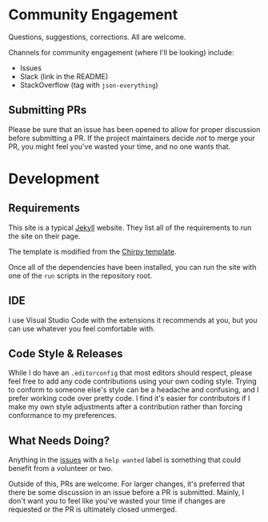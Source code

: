 # Community Engagement

Questions, suggestions, corrections.  All are welcome.

Channels for community engagement (where I'll be looking) include:

- Issues
- Slack (link in the README)
- StackOverflow (tag with `json-everything`)

## Submitting PRs

Please be sure that an issue has been opened to allow for proper discussion before submitting a PR.  If the project maintainers decide _not_ to merge your PR, you might feel you've wasted your time, and no one wants that.

# Development

## Requirements

This site is a typical [Jekyll](https://jekyllrb.com/) website.  They list all of the requirements to run the site on their page.

The template is modified from the [Chirpy template](https://chirpy.cotes.page/).

Once all of the dependencies have been installed, you can run the site with one of the `run` scripts in the repository root.

## IDE

I use Visual Studio Code with the extensions it recommends at you, but you can use whatever you feel comfortable with.

## Code Style & Releases

While I do have an `.editorconfig` that most editors should respect, please feel free to add any code contributions using your own coding style.  Trying to conform to someone else's style can be a headache and confusing, and I prefer working code over pretty code.  I find it's easier for contributors if I make my own style adjustments after a contribution rather than forcing conformance to my preferences.

## What Needs Doing?

Anything in the [issues](https://github.com/json-everything/json-everything-docs/issues?q=is%3Aopen+is%3Aissue+label%3A%22help+wanted%22) with a `help wanted` label is something that could benefit from a volunteer or two.

Outside of this, PRs are welcome.  For larger changes, it's preferred that there be some discussion in an issue before a PR is submitted.  Mainly, I don't want you to feel like you've wasted your time if changes are requested or the PR is ultimately closed unmerged.
